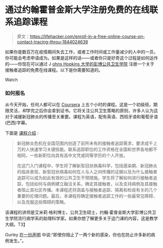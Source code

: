 # 通过约翰霍普金斯大学注册免费的在线联系追踪课程

> 原文：<https://lifehacker.com/enroll-in-a-free-online-course-on-contact-tracing-throu-1844024639>

如果你是数百万在疫情期间失去工作，或者工作时间或工作量减少的人中的一员，你可能会考虑申请成为。如果是这样的话——或者你只是好奇这个过程是如何运作的——你现在可以通过 J [ohns Hopkins 大学的彭博公共卫生学院](https://hub.jhu.edu/2020/05/11/free-contact-tracing-course-johns-hopkins/) 注册一个关于接触者追踪的免费在线课程。以下是你需要知道的。

Watch

### 如何报名

从今天开始，任何人都可以在 [Coursera](https://www.coursera.org/learn/covid-19-contact-tracing?edocomorp=covid-19-contact-tracing) 上五个小时的课程。这是一个初级班，期限灵活，*和*学完之后你会拿到证书。它将关注公共卫生策略的原则，许多人认为这对于减缓新冠肺炎的传播至关重要。课程为英语，配有英语、西班牙语和葡萄牙语(巴西)字幕。

下面是 [课程介绍](https://www.coursera.org/learn/covid-19-contact-tracing?edocomorp=covid-19-contact-tracing) :

> 新冠肺炎危机在全国范围内创造了前所未有的接触者追踪需求，要求成千上万的人快速学习关键技能。联系追踪职位的工作资格在全国和世界各地都不相同，一些新职位向具有高中文凭或同等学历的个人开放。
> 
> 在这门入门课程中，学生将了解新型冠状病毒科学，包括感染期、新冠肺炎的临床表现、新型冠状病毒如何在人与人之间传播的证据以及为什么接触者追踪可以成为如此有效的公共卫生干预措施。学生将了解如何进行接触者追踪，包括如何与病例建立融洽关系，确定其接触者，以及支持病例及其接触者阻止其社区传播。本课程还将涵盖与接触者追踪、隔离和检疫有关的几个重要的伦理问题。最后，本课程将确定接触者追踪工作的一些最常见障碍，以及克服这些障碍的策略。

该课程的讲师是艾米莉·格利博士，公共卫生硕士，约翰·霍普金斯大学彭博公共卫生学院流行病学系的助理科学家。如果你想了解更多关于这门课的内容，这是教学大纲。T3】

Gurley [在一份声明](https://hub.jhu.edu/2020/05/11/free-contact-tracing-course-johns-hopkins/) 中说:“即使你阻止了一两个新的感染，你也在防止许多新的病例发生。”。